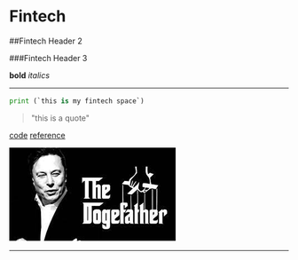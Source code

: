 # Fintech

##Fintech Header 2

###Fintech Header 3

**bold**
*italics*

---

```python
print (`this is my fintech space`)
```

> "this is a quote"

[code](code)
[reference](reference)

![picture](download.jpg)

---
